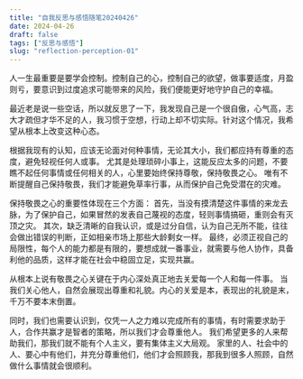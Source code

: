 ```yaml
---
title: "自我反思与感悟随笔20240426"
date: 2024-04-26
draft: false
tags: ["反思与感悟"]
slug: "reflection-perception-01"
---
```



人一生最重要是要学会控制。控制自己的心，控制自己的欲望，做事要适度，月盈则亏，要意识到过度追求可能带来的风险，我们便能更好地守护自己的幸福。

最近老是说一些空话，所以就反思了一下，我发现自己是一个很自傲，心气高，志大才疏但才华不足的人，我习惯于空想，行动上却不切实际。针对这个情况，我希望从根本上改变这种心态。

根据我现有的认知，应该无论面对何种事情，无论其大小，我们都应持有尊重的态度，避免轻视任何人或事。
尤其是处理琐碎小事上，这能反应太多的问题，不要瞧不起任何事情或任何相关的人，心里要始终保持尊敬，保持敬畏之心。
唯有不断提醒自己保持敬畏，我们才能避免草率行事，从而保护自己免受潜在的灾难。

保持敬畏之心的重要性体现在三个方面：
首先，当没有摸清楚这件事情的来龙去脉，为了保护自己，如果冒然的发表自己蔑视的态度，轻则事情搞砸，重则会有灭顶之灾。
其次，缺乏清晰的自我认识，或是过分自信，认为自己无所不能，往往会做出错误的判断，正如相亲市场上那些大龄剩女一样。
最终，必须正视自己的局限性，每个人的能力都是有限的，要想成就一番事业，就需要与他人协作，具备利他的品质，这样才能在社会中稳固立足，实现共赢。

从根本上说有敬畏之心关键在于内心深处真正地去关爱每一个人和每一件事。
当我们关心他人，自然会展现出尊重和礼貌。内心的关爱是本，表现出的礼貌是末，千万不要本末倒置。

同时，我们也需要认识到，仅凭一人之力难以完成所有的事情，有时需要求助于人，合作共赢才是智者的策略，所以我们才会尊重他人。
我们希望更多的人来帮助我们，那我们就不能有个人主义，要有集体主义大局观。
家里的人、社会中的人、要心中有他们，并充分尊重他们，他们才会照顾我，那我到很多人照顾，自然做什么事情就会很顺利。